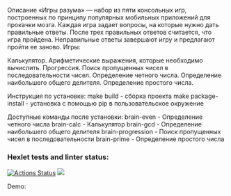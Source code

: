 Описание
«Игры разума» — набор из пяти консольных игр, построенных по принципу популярных мобильных приложений для прокачки мозга. Каждая игра задает вопросы, на которые нужно дать правильные ответы. После трех правильных ответов считается, что игра пройдена. Неправильные ответы завершают игру и предлагают пройти ее заново. Игры:

Калькулятор. Арифметические выражения, которые необходимо вычислить.
Прогрессия. Поиск пропущенных чисел в последовательности чисел.
Определение четного числа.
Определение наибольшего общего делителя.
Определение простого числа.

Инструкция по установке:
make build - сборка проекта
make package-install - установка с помощью pip в пользовательское окружение

Доступные команды после установки:
brain-even - Определение четного числа
brain-calc - Калькулятор
brain-gcd - Определение наибольшего общего делителя
brain-progression - Поиск пропущенных чисел в последовательности
brain-prime - Определение простого числа

### Hexlet tests and linter status:
[![Actions Status](https://github.com/EgoTrippin223/python-project-lvl1/workflows/hexlet-check/badge.svg)](https://github.com/EgoTrippin223/python-project-lvl1/actions)
<a href="https://codeclimate.com/github/EgoTrippin223/python-project-lvl1/maintainability"><img src="https://api.codeclimate.com/v1/badges/5c6400bfeabe6ca90175/maintainability" /></a>

Demo:
<script id="asciicast-529231" src="https://asciinema.org/a/529231.js" async></script>
<script id="asciicast-529234" src="https://asciinema.org/a/529234.js" async></script>
<script id="asciicast-529237" src="https://asciinema.org/a/529237.js" async></script>
<script id="asciicast-529236" src="https://asciinema.org/a/529236.js" async></script>
<script id="asciicast-529235" src="https://asciinema.org/a/529235.js" async></script>
